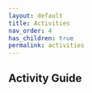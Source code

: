 ```yaml
---
layout: default
title: Activities
nav_order: 4
has_children: true
permalink: activities
---
```


## Activity Guide




